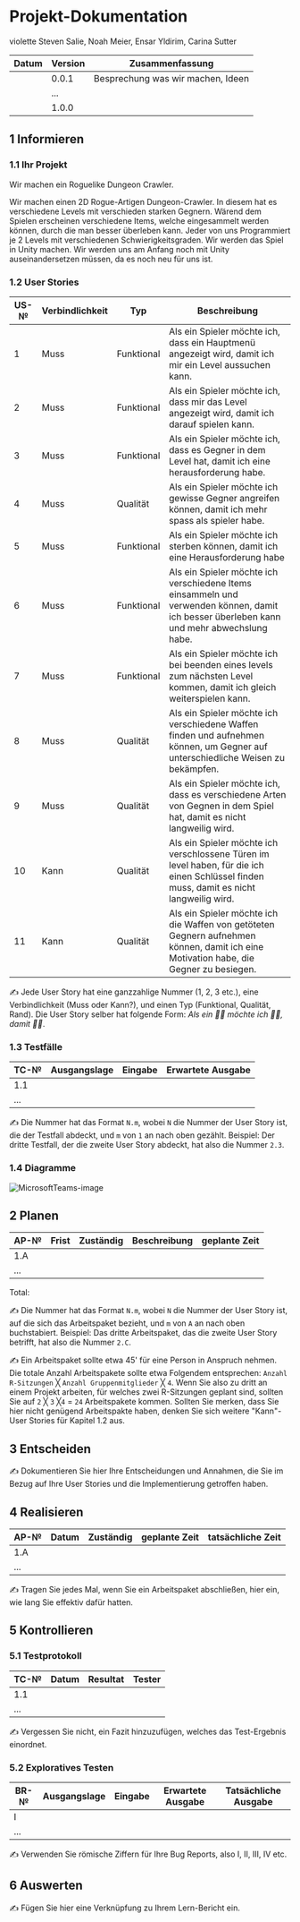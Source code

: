 # Projekt-Dokumentation

violette
Steven Salie, Noah Meier, Ensar Yldirim, Carina Sutter

| Datum | Version | Zusammenfassung                                              |
| ----- | ------- | ------------------------------------------------------------ |
|       | 0.0.1   | Besprechung was wir machen, Ideen|
|       | ...     |                                                              |
|       | 1.0.0   |                                                              |

## 1 Informieren

### 1.1 Ihr Projekt

Wir machen ein Roguelike Dungeon Crawler.

Wir machen einen 2D Rogue-Artigen Dungeon-Crawler. In diesem hat es verschiedene Levels mit verschieden starken Gegnern. Wärend dem Spielen erscheinen verschiedene Items, welche eingesammelt werden können, durch die man besser überleben kann. Jeder von uns Programmiert je 2 Levels mit verschiedenen Schwierigkeitsgraden. Wir werden das Spiel in Unity machen. Wir werden uns am Anfang noch mit Unity auseinandersetzen müssen, da es noch neu für uns ist.

### 1.2 User Stories

| US-№ | Verbindlichkeit | Typ        | Beschreibung                       |
| ---- | --------------- | ----       | ---------------------------------- |
| 1    | Muss            | Funktional | Als ein Spieler möchte ich, dass ein Hauptmenü angezeigt wird, damit ich mir ein Level aussuchen kann.|
| 2    | Muss            | Funktional | Als ein Spieler möchte ich, dass mir das Level angezeigt wird, damit ich darauf spielen kann.|
| 3    | Muss            | Funktional | Als ein Spieler möchte ich, dass es Gegner in dem Level hat, damit ich eine herausforderung habe.|
| 4    | Muss            | Qualität   | Als ein Spieler möchte ich gewisse Gegner angreifen können, damit ich mehr spass als spieler habe.|   
| 5    | Muss            | Funktional | Als ein Spieler möchte ich sterben können, damit ich eine Herausforderung habe|
| 6    | Muss            | Funktional | Als ein Spieler möchte ich verschiedene Items einsammeln und verwenden können, damit ich besser überleben kann und mehr abwechslung habe.|
| 7    | Muss            | Funktional | Als ein Spieler möchte ich bei beenden eines levels zum nächsten Level kommen, damit ich gleich weiterspielen kann.|
| 8    | Muss            | Qualität   | Als ein Spieler möchte ich verschiedene Waffen finden und aufnehmen können, um Gegner auf unterschiedliche Weisen zu bekämpfen.|
| 9    | Muss            | Qualität   | Als ein Spieler möchte ich, dass es verschiedene Arten von Gegnen in dem Spiel hat, damit es nicht langweilig wird.|
| 10   | Kann            | Qualität   | Als ein Spieler möchte ich verschlossene Türen im level haben, für die ich einen Schlüssel finden muss, damit es nicht langweilig wird.|
| 11   | Kann            | Qualität   | Als ein Spieler möchte ich die Waffen von getöteten Gegnern aufnehmen können, damit ich eine Motivation habe, die Gegner zu besiegen. |

✍️ Jede User Story hat eine ganzzahlige Nummer (1, 2, 3 etc.), eine Verbindlichkeit (Muss oder Kann?), und einen Typ (Funktional, Qualität, Rand). Die User Story selber hat folgende Form: *Als ein 🤷‍♂️ möchte ich 🤷‍♂️, damit 🤷‍♂️*.

### 1.3 Testfälle

| TC-№ | Ausgangslage | Eingabe | Erwartete Ausgabe |
| ---- | ------------ | ------- | ----------------- |
| 1.1  |              |         |                   |
| ...  |              |         |                   |

✍️ Die Nummer hat das Format `N.m`, wobei `N` die Nummer der User Story ist, die der Testfall abdeckt, und `m` von `1` an nach oben gezählt. Beispiel: Der dritte Testfall, der die zweite User Story abdeckt, hat also die Nummer `2.3`.

### 1.4 Diagramme

![MicrosoftTeams-image](https://user-images.githubusercontent.com/111045656/220883835-a667c1e0-87b9-4e81-ad2c-47e806485b6e.png)



## 2 Planen

| AP-№ | Frist | Zuständig | Beschreibung | geplante Zeit |
| ---- | ----- | --------- | ------------ | ------------- |
| 1.A  |       |           |              |               |
| ...  |       |           |              |               |

Total: 

✍️ Die Nummer hat das Format `N.m`, wobei `N` die Nummer der User Story ist, auf die sich das Arbeitspaket bezieht, und `m` von `A` an nach oben buchstabiert. Beispiel: Das dritte Arbeitspaket, das die zweite User Story betrifft, hat also die Nummer `2.C`.

✍️ Ein Arbeitspaket sollte etwa 45' für eine Person in Anspruch nehmen. Die totale Anzahl Arbeitspakete sollte etwa Folgendem entsprechen: `Anzahl R-Sitzungen` ╳ `Anzahl Gruppenmitglieder` ╳ `4`. Wenn Sie also zu dritt an einem Projekt arbeiten, für welches zwei R-Sitzungen geplant sind, sollten Sie auf `2` ╳ `3` ╳`4` = `24` Arbeitspakete kommen. Sollten Sie merken, dass Sie hier nicht genügend Arbeitspakte haben, denken Sie sich weitere "Kann"-User Stories für Kapitel 1.2 aus.

## 3 Entscheiden

✍️ Dokumentieren Sie hier Ihre Entscheidungen und Annahmen, die Sie im Bezug auf Ihre User Stories und die Implementierung getroffen haben.

## 4 Realisieren

| AP-№ | Datum | Zuständig | geplante Zeit | tatsächliche Zeit |
| ---- | ----- | --------- | ------------- | ----------------- |
| 1.A  |       |           |               |                   |
| ...  |       |           |               |                   |

✍️ Tragen Sie jedes Mal, wenn Sie ein Arbeitspaket abschließen, hier ein, wie lang Sie effektiv dafür hatten.

## 5 Kontrollieren

### 5.1 Testprotokoll

| TC-№ | Datum | Resultat | Tester |
| ---- | ----- | -------- | ------ |
| 1.1  |       |          |        |
| ...  |       |          |        |

✍️ Vergessen Sie nicht, ein Fazit hinzuzufügen, welches das Test-Ergebnis einordnet.

### 5.2 Exploratives Testen

| BR-№ | Ausgangslage | Eingabe | Erwartete Ausgabe | Tatsächliche Ausgabe |
| ---- | ------------ | ------- | ----------------- | -------------------- |
| I    |              |         |                   |                      |
| ...  |              |         |                   |                      |

✍️ Verwenden Sie römische Ziffern für Ihre Bug Reports, also I, II, III, IV etc.

## 6 Auswerten

✍️ Fügen Sie hier eine Verknüpfung zu Ihrem Lern-Bericht ein.
